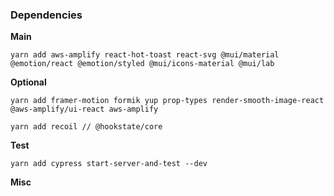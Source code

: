 ### Dependencies

**Main**

```
yarn add aws-amplify react-hot-toast react-svg @mui/material @emotion/react @emotion/styled @mui/icons-material @mui/lab
```

**Optional**

```
yarn add framer-motion formik yup prop-types render-smooth-image-react @aws-amplify/ui-react aws-amplify

yarn add recoil // @hookstate/core
```

**Test**

```
yarn add cypress start-server-and-test --dev

```

**Misc**

```

```
